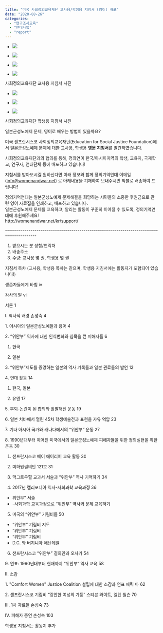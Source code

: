 ```yaml
---
title: "미국 사회정의교육재단 교사용/학생용 지침서 (영어) 배포"
date: "2020-08-26"
categories: 
  - "연구조사교육"
  - "연대사업"
  - "report"
---
```


- ![](http://womenandwar.net/kr/wp-content/uploads/2020/08/photo-2020-07-29-13-45-29_orig.jpg)
    
- ![](http://womenandwar.net/kr/wp-content/uploads/2020/08/teacher-resource-guide-3rd-ed-5.jpg)
    
- ![](http://womenandwar.net/kr/wp-content/uploads/2020/08/teacher-resource-guide-3rd-ed-4.jpg)
    
- ![](http://womenandwar.net/kr/wp-content/uploads/2020/08/teacher-resource-guide-3rd-ed-3_orig-768x1024.jpg)
    

사회정의교육재단 교사용 지침서 사진

- ![](http://womenandwar.net/kr/wp-content/uploads/2020/08/photo-2020-07-29-13-50-08_orig-1024x845.jpg)
    
- ![](http://womenandwar.net/kr/wp-content/uploads/2020/08/photo-2020-07-29-09-59-12.jpg)
    
- ![](http://womenandwar.net/kr/wp-content/uploads/2020/08/students2020-07-29-14-02-37-3.jpg)
    

사회정의교육재단 학생용 지침서 사진

일본군성노예제 문제, 영어로 배우는 방법이 있을까요?

미국 샌프란시스코 사회정의교육재단(Education for Social Justice Foundation)에서 일본군성노예제 문제에 대한 교사용, 학생용 **영문 지침서**를 발간하였습니다.

사회정의교육재단과의 협의를 통해, 정의연이 한국/아시아지역의 학생, 교육자, 국제학교, 연구자, 연대단체 등에 배포하고 있습니다!

지침서를 받아보시길 원하신다면 아래 정보와 함께 정의기억연대 이메일 (info@womenandwar.net) 로 아래내용을 기재하여 보내주시면 착불로 배송하여 드립니다!

정의기억연대는 일본군성노예제 문제해결을 희망하는 시민들의 소중한 후원금으로 관련 영어 자료집을 인쇄하고, 배포하고 있습니다.  
일본군성노예제 문제를 교육하고, 알리는 활동이 꾸준히 이어질 수 있도록, 정의기억연대에 후원해주세요!  
http://womenandwar.net/kr/support/

\----------------------------------------------------------------------------------------------

1. 받으시는 분 성함/연락처
2. 배송주소
3. 수량: 교사용 몇 권, 학생용 몇 권

지침서 목차 (교사용, 학생용 목차는 같으며, 학생용 지침서에는 활동지가 포함되어 있습니다!)

생존자들에게 바침 iv

감사의 말 vi

서론 1

I. 역사적 배경 손성숙 4

1\. 아시아의 일본군성노예들과 용어 4

2\. “위안부” 역사에 대한 인식변화와 침묵을 깬 피해자들 6

1) 한국

2) 일본

3\. “위안부”제도를 증명하는 일본의 역사 기록들과 일본 관료들의 발언 12

4\. 연대 활동 14

1) 한국, 일본

2) 유엔 17

5\. 후퇴-논란이 된 합의와 활발해진 운동 19

6\. 일본 치바에서 열린 45차 학생예술전과 표현을 자유 억압 23

7\. 기타 아시아 국가와 캐나다에서의 “위안부” 운동 27

8\. 1990년대부터 이어진 미국에서의 일본군성노예제 피해자들을 위한 정의실현을 위한 운동 30

1) 샌프란시스코 베이 에어리어 교육 활동 30

2) 미하원결의안 121호 31

3) 맥그로우힐 교과서 서술과 “위안부” 역사 기억하기 34

4) 2017년 캘리포니아 역사-사회과학 교육과정 36

- 위안부” 서술
- \-사회과학 교육과정으로 “위안부” 역사와 문제 교육하기

5) 미국의 “위안부” 기림비들 50

- “위안부” 기림비 지도
- “위안부” 기림비
- “위안부” 기림비
- D.C. 와 버지니아 애난데일

6) 샌프란시스코 “위안부” 결의안과 오사카 54

9\. 연표: 1990년대부터 현재까지 “위안부” 역사 교육 58

II. 소감

1\. "Comfort Women" Justice Coalition 설립에 대한 소감과 연표 에릭 마 62

2\. 샌프란시스코 기림비 “강인한 여성의 기둥” 스티븐 와이트, 엘렌 윌슨 70

III. 1차 자료들 손성숙 73

IV. 피해자 증언 손성숙 103

학생용 지침서는 활동지 추가
